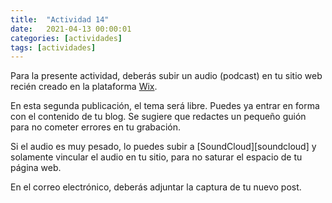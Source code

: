 ```yaml
---
title:  "Actividad 14"
date:   2021-04-13 00:00:01
categories: [actividades]
tags: [actividades]
---
```


Para la presente actividad, deberás subir un audio (podcast) en tu sitio web recién creado en la plataforma [Wix][wix].

En esta segunda publicación, el tema será libre. Puedes ya entrar en forma con el contenido de tu blog. Se sugiere que redactes un pequeño guión para no cometer errores en tu grabación.

Si el audio es muy pesado, lo puedes subir a [SoundCloud][soundcloud] y solamente vincular el audio en tu sitio, para no saturar el espacio de tu página web.

En el correo electrónico, deberás adjuntar la captura de tu nuevo post.


[wix]: https://es.wix.com/
[youtube]: https://www.soundcloud.com